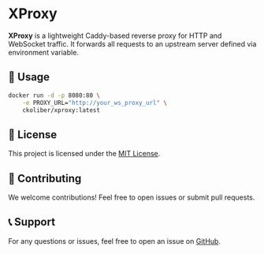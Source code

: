 # XProxy

**XProxy** is a lightweight Caddy-based reverse proxy for HTTP and WebSocket traffic. It forwards all requests to an upstream server defined via environment variable.

## 🔧 Usage

```bash
docker run -d -p 8080:80 \
    -e PROXY_URL="http://your_ws_proxy_url" \
    ckoliber/xproxy:latest
```

## 📄 License

This project is licensed under the [MIT License](LICENSE.md).

## 🙌 Contributing

We welcome contributions! Feel free to open issues or submit pull requests.

## 📞 Support

For any questions or issues, feel free to open an issue on [GitHub](https://github.com/ckoliber/envcontainer).
